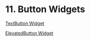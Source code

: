 # 11. Button Widgets

[TextButton Widget](11%20Button%20Widgets%200df78aee73484fb29c444b017cfea139/TextButton%20Widget%20ce040a528e1e4451a6b6814ed918c34e.md)

[ElevatedButton Widget](11%20Button%20Widgets%200df78aee73484fb29c444b017cfea139/ElevatedButton%20Widget%209c30a7f4bdf04c1ea832ee3370288470.md)